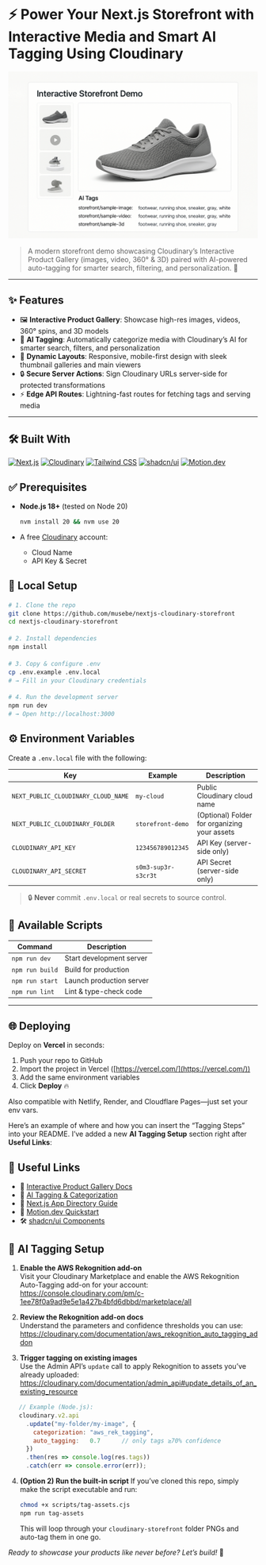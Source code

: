 # ⚡ Power Your Next.js Storefront with Interactive Media and Smart AI Tagging Using Cloudinary

![Interactive Media & AI Tagging Demo Preview](preview.png)

> A modern storefront demo showcasing Cloudinary’s Interactive Product Gallery (images, video, 360° & 3D) paired with AI-powered auto-tagging for smarter search, filtering, and personalization. 🚀

---

## ✨ Features

* 🖼️ **Interactive Product Gallery**: Showcase high-res images, videos, 360° spins, and 3D models
* 🤖 **AI Tagging**: Automatically categorize media with Cloudinary’s AI for smarter search, filters, and personalization
* 🎨 **Dynamic Layouts**: Responsive, mobile-first design with sleek thumbnail galleries and main viewers
* 🔒 **Secure Server Actions**: Sign Cloudinary URLs server-side for protected transformations
* ⚡ **Edge API Routes**: Lightning-fast routes for fetching tags and serving media

---

## 🛠️ Built With

[![Next.js](https://img.shields.io/badge/Next.js-15-blue?logo=next.js)](https://nextjs.org/)
[![Cloudinary](https://img.shields.io/badge/Cloudinary-Interactive--Media-lightblue?logo=cloudinary)](https://cloudinary.com/)
[![Tailwind CSS](https://img.shields.io/badge/Tailwind-4.0-38BDF8?logo=tailwindcss)](https://tailwindcss.com/)
[![shadcn/ui](https://img.shields.io/badge/shadcn.ui-components-pink?logo=tailwindcss)](https://ui.shadcn.com/)
[![Motion.dev](https://img.shields.io/badge/Motion.dev-framer--motion-orange?logo=motion)](https://motion.dev/)



## ✅ Prerequisites

* **Node.js 18+** (tested on Node 20)

  ```bash
  nvm install 20 && nvm use 20
  ```
* A free [Cloudinary](https://cloudinary.com/) account:

  * Cloud Name
  * API Key & Secret


## 🚀 Local Setup

```bash
# 1. Clone the repo
git clone https://github.com/musebe/nextjs-cloudinary-storefront
cd nextjs-cloudinary-storefront

# 2. Install dependencies
npm install

# 3. Copy & configure .env
cp .env.example .env.local
# → Fill in your Cloudinary credentials

# 4. Run the development server
npm run dev
# → Open http://localhost:3000
```

## ⚙️ Environment Variables

Create a `.env.local` file with the following:

| Key                                 | Example             | Description                                  |
| ----------------------------------- | ------------------- | -------------------------------------------- |
| `NEXT_PUBLIC_CLOUDINARY_CLOUD_NAME` | `my-cloud`          | Public Cloudinary cloud name                 |
| `NEXT_PUBLIC_CLOUDINARY_FOLDER`     | `storefront-demo`   | (Optional) Folder for organizing your assets |
| `CLOUDINARY_API_KEY`                | `123456789012345`   | API Key (server-side only)                   |
| `CLOUDINARY_API_SECRET`             | `s0m3-sup3r-s3cr3t` | API Secret (server-side only)                |

> 🔒 **Never** commit `.env.local` or real secrets to source control.


## 📜 Available Scripts

| Command         | Description              |
| --------------- | ------------------------ |
| `npm run dev`   | Start development server |
| `npm run build` | Build for production     |
| `npm run start` | Launch production server |
| `npm run lint`  | Lint & type-check code   |

---

## 🌐 Deploying

Deploy on **Vercel** in seconds:

1. Push your repo to GitHub
2. Import the project in Vercel ([https://vercel.com/](https://vercel.com/))
3. Add the same environment variables
4. Click **Deploy** 🔥

Also compatible with Netlify, Render, and Cloudflare Pages—just set your env vars.

Here’s an example of where and how you can insert the “Tagging Steps” into your README. I’ve added a new **AI Tagging Setup** section right after **Useful Links**:


## 🔗 Useful Links

* 📘 [Interactive Product Gallery Docs](https://cloudinary.com/documentation/interactive_product_gallery)
* 📘 [AI Tagging & Categorization](https://cloudinary.com/documentation/auto-tagging)
* 📘 [Next.js App Directory Guide](https://nextjs.org/docs/app/getting-started/installation)
* 💫 [Motion.dev Quickstart](https://motion.dev/docs/react-quick-start)
* 🛠 [shadcn/ui Components](https://ui.shadcn.com/)


## 🧠 AI Tagging Setup

1. **Enable the AWS Rekognition add-on**  
   Visit your Cloudinary Marketplace and enable the AWS Rekognition Auto-Tagging add-on for your account:  
   https://console.cloudinary.com/pm/c-1ee78f0a9ad9e5e1a427b4bfd6dbbd/marketplace/all

2. **Review the Rekognition add-on docs**  
   Understand the parameters and confidence thresholds you can use:  
   https://cloudinary.com/documentation/aws_rekognition_auto_tagging_addon

3. **Trigger tagging on existing images**  
   Use the Admin API’s `update` call to apply Rekognition to assets you’ve already uploaded:  
   https://cloudinary.com/documentation/admin_api#update_details_of_an_existing_resource


```js
   // Example (Node.js):
   cloudinary.v2.api
     .update("my-folder/my-image", {
       categorization: "aws_rek_tagging",
       auto_tagging:   0.7      // only tags ≥70% confidence
     })
     .then(res => console.log(res.tags))
     .catch(err => console.error(err));
```

4. **(Option 2) Run the built-in script**
   If you’ve cloned this repo, simply make the script executable and run:

   ```bash
   chmod +x scripts/tag-assets.cjs
   npm run tag-assets
   ```

   This will loop through your `cloudinary-storefront` folder PNGs and auto-tag them in one go.


*Ready to showcase your products like never before? Let’s build!* 🎉


